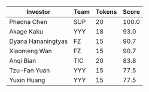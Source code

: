 Investor | Team | Tokens | Score
--- | --- | --- | ---
Pheona Chen | SUP | 20 | 100.0
Akage Kaku | YYY | 18 | 93.0
Dyana Hananingtyas | FZ | 15 | 90.7
Xiaomeng Wan | FZ | 15 | 90.7
Anqi Bian | TIC | 20 | 83.8
Tzu-Fan Yuan | YYY | 15 | 77.5
Yuxin Huang | YYY | 15 | 77.5
